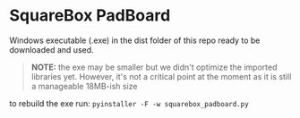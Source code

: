 # SquareBox PadBoard

Windows executable (.exe) in the dist folder of this repo ready to be downloaded and used.
> **NOTE:** the exe may be smaller but we didn't optimize the imported libraries yet.
> However, it's not a critical point at the moment as it is still a manageable 18MB-ish size

to rebuild the exe run:
`pyinstaller -F -w squarebox_padboard.py`
